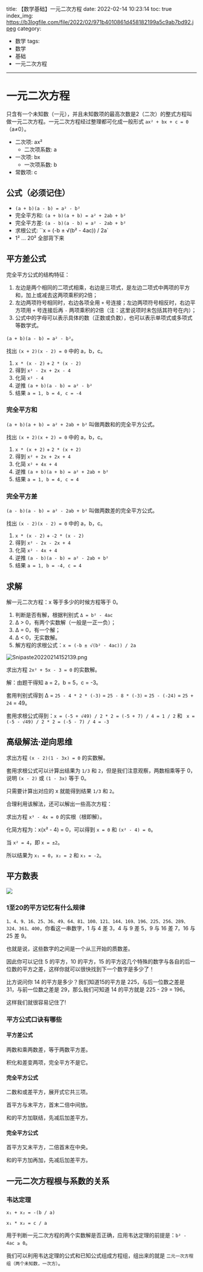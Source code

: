title: 【数学基础】一元二次方程
date: 2022-02-14 10:23:14
toc: true
index_img: https://b3logfile.com/file/2022/02/971b4010861d458182199a5c9ab7bd92.jpeg
category:
- 数学
tags:
- 数学
- 基础
- 一元二次方程
---

# 一元二次方程

只含有一个未知数（一元），并且未知数项的最高次数是2（二次）的整式方程叫做一元二次方程。一元二次方程经过整理都可化成一般形式 `ax² + bx + c = 0`（a≠0）。

- 二次项: ax²
  - 二次项系数: a
- 一次项: bx
  - 一次项系数: b
- 常数项: c

## 公式（必须记住）

- `(a + b)(a - b) = a² - b²`
- 完全平方和: `(a + b)(a + b) = a² + 2ab + b²`
- 完全平方差: `(a - b)(a - b) = a² - 2ab + b²`
- 求根公式: ``x = (-b ± √(b² - 4ac)) / 2a`
- 1² ... 20² 全部背下来

## 平方差公式

完全平方公式的结构特征：

1. 左边是两个相同的二项式相乘，右边是三项式，是左边二项式中两项的平方和，加上或减去这两项乘积的2倍；
2. 左边两项符号相同时，右边各项全用 `+` 号连接；左边两项符号相反时，右边平方项用 `+` 号连接后再 `-` 两项乘积的2倍（注：这里说项时未包括其符号在内）；
3. 公式中的字母可以表示具体的数（正数或负数），也可以表示单项式或多项式等数学式。

`(a + b)(a - b) = a² - b²`。

找出 `(x + 2)(x - 2) = 0` 中的 a，b，c。

1. `x * (x - 2)` + `2 * (x - 2)`
2. 得到 `x² - 2x + 2x - 4`
3. 化简 `x² - 4`
4. 逆推 `(a + b)(a - b) = a² - b²`
5. 结果 `a = 1, b = 4, c = -4`

### 完全平方和

`(a + b)(a + b) = a² + 2ab + b²` 叫做两数和的完全平方公式。

找出 `(x + 2)(x + 2) = 0` 中的 a，b，c。

1. `x * (x + 2)` + `2 * (x + 2)`
2. 得到 `x² + 2x + 2x + 4`
3. 化简 `x² + 4x + 4`
4. 逆推 `(a + b)(a + b) = a² + 2ab + b²`
5. 结果 `a = 1, b = 4, c = 4`

### 完全平方差

`(a - b)(a - b) = a² - 2ab + b²` 叫做两数差的完全平方公式。

找出 `(x - 2)(x - 2) = 0` 中的 a，b，c。

1. `x * (x - 2)` + `-2 * (x - 2)`
2. 得到 `x² - 2x - 2x + 4`
3. 化简 `x² - 4x + 4`
4. 逆推 `(a - b)(a - b) = a² - 2ab + b²`
5. 结果 `a = 1, b = -4, c = 4`

## 求解

解一元二次方程：x 等于多少的时候方程等于 0。

1. 判断是否有解，根据判别式 `Δ = b² - 4ac`
  1. Δ > 0，有两个实数解（一般是一正一负）；
  2. Δ = 0，有一个解；
  3. Δ < 0，无实数解。
2. 解方程的求根公式：`x = (-b ± √(b² - 4ac)) / 2a`

  ![Snipaste20220214152139.png](https://b3logfile.com/file/2022/02/Snipaste_2022-02-14_15-21-39-8a085070.png)

求出方程 `2x² + 5x - 3 = 0` 的实数解。

解：由题干得知 a = 2，b = 5，c = -3。

套用判别式得到 Δ = `25 - 4 * 2 * (-3)` = `25 - 8 * (-3)` = `25 - (-24)` = `25 + 24` = 49。

套用求根公式得到：`x = (-5 + √49) / 2 * 2 = (-5 + 7) / 4 = 1 / 2` 和 ` x = (-5 - √49) / 2 * 2 = (-5 - 7) / 4 = -3`

## 高级解法·逆向思维

求出方程 `(x - 2)(1 - 3x) = 0` 的实数解。

套用求根公式可以计算出结果为 `1/3` 和 `2`，但是我们注意观察，两数相乘等于 0，说明 `(x - 2)` 或 `(1 - 3x)` 等于 0。

只需要计算出对应的 x 就能得到结果 `1/3` 和 `2`。

合理利用该解法，还可以解出一些高次方程：

求出方程 `x³ - 4x = 0` 的实根（根即解）。

化简方程为：x(x² - 4) = 0，可以得到 `x = 0` 和 `(x² - 4) = 0`。

当 `x² = 4`，即 `x = ±2`。

所以结果为 `x₁ = 0`，`x₂ = 2` 和 `x₃ = -2`。

## 平方数表

![](https://b3logfile.com/file/2022/02/971b4010861d458182199a5c9ab7bd92.jpeg)

### 1至20的平方记忆有什么规律

`1、4、9、16、25、36、49、64、81、100、121、144、169、196、225、256、289、324、361、400`，你看这一串数字，1 与 4 差 3，4 与 9 差 5，9 与 16 差 7，16 与 25 差 9。

也就是说，这些数字的之间是一个从三开始的质数差。

因此你可以记住 5 的平方，10 的平方，15 的平方这几个特殊的数字与各自的后一位数的平方之差，这样你就可以很快找到下一个数字是多少了！

比方说问你 14 的平方是多少？我们知道15的平方是 225，与后一位数之差是 31，与前一位数之差是 29，那么我们可知道 14 的平方就是 225 - 29 = 196。

这样我们就很容易记住了!

### 平方公式口诀有哪些

#### 平方差公式

两数和乘两数差，等于两数平方差。

积化和差变两项，完全平方不是它。

#### 完全平方公式

二数和或差平方，展开式它共三项。

首平方与末平方，首末二倍中间放。

和的平方加联结，先减后加差平方。

#### 完全平方公式

首平方又末平方，二倍首末在中央。

和的平方加再加，先减后加差平方。

## 一元二次方程根与系数的关系

### 韦达定理

`x₁ + x₂ = -(b / a)`

`x₁ * x₂ = c / a`

用于判断一元二次方程的两个实数解是否正确，应用韦达定理的前提是：`b² - 4ac ≥ 0`。

我们可以利用韦达定理的公式和已知公式组成方程组，组出来的就是 `二元一次方程组（两个未知数，一次方）`。
